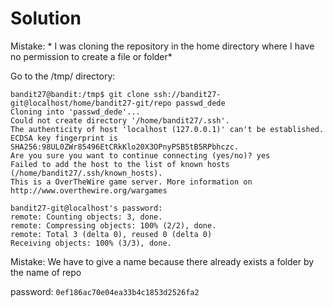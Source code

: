 # Solution

Mistake: 
	* I was cloning the repository in the home directory where I have no permission to create a file or folder*

Go to the /tmp/ directory:
```
bandit27@bandit:/tmp$ git clone ssh://bandit27-git@localhost/home/bandit27-git/repo passwd_dede
Cloning into 'passwd_dede'...
Could not create directory '/home/bandit27/.ssh'.
The authenticity of host 'localhost (127.0.0.1)' can't be established.
ECDSA key fingerprint is SHA256:98UL0ZWr85496EtCRkKlo20X3OPnyPSB5tB5RPbhczc.
Are you sure you want to continue connecting (yes/no)? yes
Failed to add the host to the list of known hosts (/home/bandit27/.ssh/known_hosts).
This is a OverTheWire game server. More information on http://www.overthewire.org/wargames

bandit27-git@localhost's password: 
remote: Counting objects: 3, done.
remote: Compressing objects: 100% (2/2), done.
remote: Total 3 (delta 0), reused 0 (delta 0)
Receiving objects: 100% (3/3), done.
```

Mistake: 
	We have to give a name because there already exists a folder by the name of repo

password: `0ef186ac70e04ea33b4c1853d2526fa2`